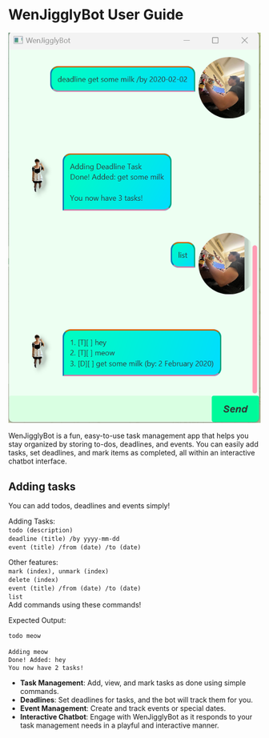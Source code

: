 # WenJigglyBot User Guide

![WenJigglyBot Screenshot](./Ui.png)

WenJigglyBot is a fun, easy-to-use task management app that helps you stay organized by storing to-dos, deadlines,
and
events. You can easily add tasks, set deadlines, and mark items as completed, all within an interactive chatbot
interface.

## Adding tasks

You can add todos, deadlines and events simply!

Adding Tasks:\
`todo (description)`\
`deadline (title) /by yyyy-mm-dd`\
`event (title) /from (date) /to (date)`

Other features:\
`mark (index), unmark (index)`\
`delete (index)`\
`event (title) /from (date) /to (date)`\
`list`\
Add commands using these commands!

Expected Output:

```
todo meow

Adding meow
Done! Added: hey
You now have 2 tasks!
```

- **Task Management**: Add, view, and mark tasks as done using simple commands.
- **Deadlines**: Set deadlines for tasks, and the bot will track them for you.
- **Event Management**: Create and track events or special dates.
- **Interactive Chatbot**: Engage with WenJigglyBot as it responds to your task management needs in a playful and
  interactive manner.